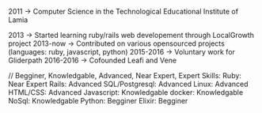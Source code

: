 2011 -> Computer Science in the Technological Educational Institute of Lamia 

2013 -> Started learning ruby/rails web developement through LocalGrowth project
2013-now -> Contributed on various opensourced projects (languages: ruby, javascript, python)
2015-2016 -> Voluntary work for Gliderpath 
2016-2016 -> Cofounded Leafi and Vene

// Begginer, Knowledgable, Advanced, Near Expert, Expert
Skills:
 Ruby:           Near Expert
 Rails:          Advanced
 SQL/Postgresql: Advanced
 Linux:          Advanced
 HTML/CSS:       Advanced
 Javascript:     Knowledgable
 docker:         Knowledgable
 NoSql:          Knowledgable
 Python:         Begginer
 Elixir:         Begginer
